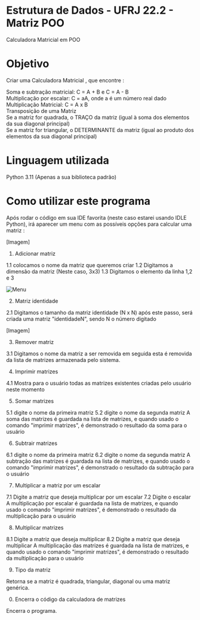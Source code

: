 # Estrutura de Dados - UFRJ 22.2 - Matriz POO
Calculadora Matricial em POO

# Objetivo

Criar uma Calculadora Matricial , que encontre :

Soma e subtração matricial: C = A + B e C = A - B <br/>
Multiplicação por escalar: C = aA, onde a é um número real dado <br/>
Multiplicação Matricial: C = A x B <br/>
Transposição de uma Matriz <br/>
Se a matriz for quadrada, o TRAÇO da matriz (igual à soma dos elementos da sua diagonal principal) <br/>
Se a matriz for triangular, o DETERMINANTE da matriz (igual ao produto dos elementos da sua diagonal principal) <br/>

# Linguagem utilizada

Python 3.11 (Apenas a sua biblioteca padrão)

# Como utilizar este programa

Após rodar o código em sua IDE favorita (neste caso estarei usando IDLE Python), irá aparecer um menu com as possíveis opções para calcular uma matriz :

[Imagem]

  1. Adicionar matriz

1.1 colocamos o nome da matriz que queremos criar
1.2 Digitamos a dimensão da matriz (Neste caso, 3x3)
1.3 Digitamos o elemento da linha 1,2 e 3

![Menu](https://github.com/JPAraujoC/ED22.2-Matriz-POO/assets/137342128/06a8f627-e6a1-4f25-984c-0ac4e6007a10)

  2. Matriz identidade

2.1 Digitamos o tamanho da matriz identidade (N x N)
após este passo, será criada uma matriz "identidadeN", sendo N o número digitado

[Imagem]
 
  3. Remover matriz

3.1 Digitamos o nome da matriz a ser removida
em seguida esta é removida da lista de matrizes armazenada pelo sistema.

  4. Imprimir matrizes

4.1 Mostra para o usuário todas as matrizes existentes criadas pelo usuário neste momento

  5. Somar matrizes

5.1 digite o nome da primeira matriz
5.2 digite o nome da segunda matriz
A soma das matrizes é guardada na lista de matrizes, e quando usado o comando "imprimir matrizes", é demonstrado o resultado da soma para o usuário

  6. Subtrair matrizes

6.1 digite o nome da primeira matriz
6.2 digite o nome da segunda matriz
A subtração das matrizes é guardada na lista de matrizes, e quando usado o comando "imprimir matrizes", é demonstrado o resultado da subtração para o usuário
 
  7. Multiplicar a matriz por um escalar

7.1 Digite a matriz que deseja multiplicar por um escalar
7.2 Digite o escalar
A multiplicação por escalar é guardada na lista de matrizes, e quando usado o comando "imprimir matrizes", é demonstrado o resultado da multiplicação para o usuário

  8. Multiplicar matrizes

8.1 Digite a matriz que deseja multiplicar
8.2 Digite a matriz que deseja multiplicar
A multiplicação das matrizes é guardada na lista de matrizes, e quando usado o comando "imprimir matrizes", é demonstrado o resultado da multiplicação para o usuário
  
  9. Tipo da matriz

Retorna se a matriz é quadrada, triangular, diagonal ou uma matriz genérica.

  0. Encerra o código da calculadora de matrizes

Encerra o programa.
